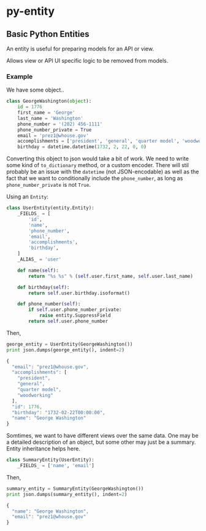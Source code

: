 py-entity
========

Basic Python Entities
----------------------

An entity is useful for preparing models for an API or view.

Allows view or API UI specific logic to be removed from models.

### Example

We have some object..

```python
class GeorgeWashington(object):
    id = 1776
    first_name = 'George'
    last_name = 'Washington'
    phone_number = '(202) 456-1111'
    phone_number_private = True
    email = 'prez1@whouse.gov'
    accomplishments = ['president', 'general', 'quarter model', 'woodworking']
    birthday = datetime.datetime(1732, 2, 22, 0, 0)
```

Converting this object to json would take a bit of work. We need to write
some kind of `to_dictionary` method, or a custom encoder. There will stil
probably be an issue with the `datetime` (not JSON-encodable) as well as
the fact that we want to conditionally include the `phone_number`, as long
as `phone_number_private` is not `True`.

Using an `Entity`:

```python
class UserEntity(entity.Entity):
    _FIELDS_ = [
        'id',
        'name',
        'phone_number',
        'email',
        'accomplishments',
        'birthday',
    ]
    _ALIAS_ = 'user'

    def name(self):
        return "%s %s" % (self.user.first_name, self.user.last_name)

    def birthday(self):
        return self.user.birthday.isoformat()

    def phone_number(self):
        if self.user.phone_number_private:
            raise entity.SuppressField
        return self.user.phone_number
```

Then,

```python
george_entity = UserEntity(GeorgeWashington())
print json.dumps(george_entity(), indent=2)
```

```javascript
{
  "email": "prez1@whouse.gov", 
  "accomplishments": [
    "president", 
    "general", 
    "quarter model", 
    "woodworking"
  ], 
  "id": 1776, 
  "birthday": "1732-02-22T00:00:00", 
  "name": "George Washington"
}
```

Somtimes, we want to have different views over the same data. One may be a detailed
description of an object, but some other may just be a summary. Entity inheritance helps here.

```python
class SummaryEntity(UserEntity):
    _FIELDS_ = ['name', 'email']
```

Then,

```python
summary_entity = SummaryEntity(GeorgeWashington())
print json.dumps(summary_entity(), indent=2)
```

```javascript
{
  "name": "George Washington", 
  "email": "prez1@whouse.gov"
}
```